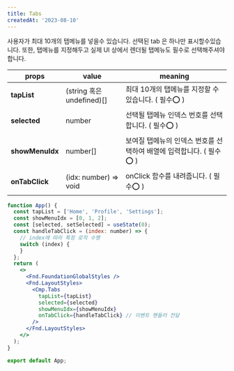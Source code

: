 ```yaml
---
title: Tabs
createdAt: '2023-08-10'
---
```


사용자가 최대 10개의 탭메뉴를 넣을수 있습니다.
선택된 tab 은 하나만 표시할수있습니다. 또한, 탭메뉴를 지정해두고 실제 UI 상에서 렌더될 탭메뉴도 필수로 선택해주셔야 합니다.

| props           | value                     | meaning                                                              |
| --------------- | ------------------------- | -------------------------------------------------------------------- |
| **tapList**     | (string 혹은 undefined)[] | 최대 10개의 탭메뉴를 지정할 수 있습니다. ( 필수⭕ )                  |
| **selected**    | number                    | 선택될 탭메뉴 인덱스 번호를 선택합니다. ( 필수⭕ )                   |
| **showMenuIdx** | number[]                  | 보여질 탭메뉴의 인덱스 번호를 선택하여 배열에 입력합니다. ( 필수⭕ ) |
| **onTabClick**  | (idx: number) => void     | onClick 함수를 내려줍니다. ( 필수⭕ )                                |

```jsx
function App() {
  const tapList = ['Home', 'Profile', 'Settings'];
  const showMenuIdx = [0, 1, 2];
  const [selected, setSelected] = useState(0);
  const handleTabClick = (index: number) => {
    // index에 따라 특정 로직 수행
    switch (index) {
    }
  };
  return (
    <>
      <Fnd.FoundationGlobalStyles />
      <Fnd.LayoutStyles>
        <Cmp.Tabs
          tapList={tapList}
          selected={selected}
          showMenuIdx={showMenuIdx}
          onTabClick={handleTabClick} // 이벤트 핸들러 전달
        />
      </Fnd.LayoutStyles>
    </>
  );
}

export default App;
```
